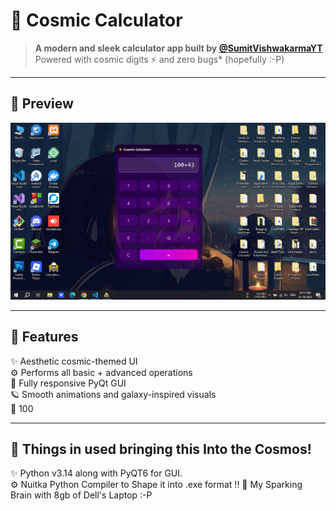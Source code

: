 # 🌌 Cosmic Calculator

> **A modern and sleek calculator app built by [@SumitVishwakarmaYT](https://t.me/sumitVishwakarmaYT)**  
> Powered with cosmic digits ⚡ and zero bugs\* (hopefully :-P)

---

## 🚀 Preview

![Cosmic Calculator Screenshot](public/CosmicCalculatorSCRST.png)

---

## 🧠 Features

✨ Aesthetic cosmic-themed UI  
⚙️ Performs all basic + advanced operations  
🎨 Fully responsive PyQt GUI  
🪐 Smooth animations and galaxy-inspired visuals  
🐍 100

---

## 🧠 Things in used bringing this Into the Cosmos!

✨ Python v3.14 along with PyQT6 for GUI.  
⚙️ Nuitka Python Compiler to Shape it into .exe format !!
🎨 My Sparking Brain with 8gb of Dell's Laptop :-P
